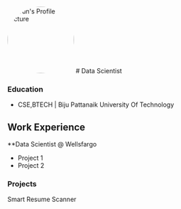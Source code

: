 <img src="{{ site.profile_pic }}" alt="Arun's Profile Picture" style="border-radius:50%; width:150px;" />
# Data Scientist

### Education
- CSE,BTECH | Biju Pattanaik University Of Technology

## Work Experience
**Data Scientist @ Wellsfargo
- Project 1
- Project 2

### Projects
Smart Resume Scanner
